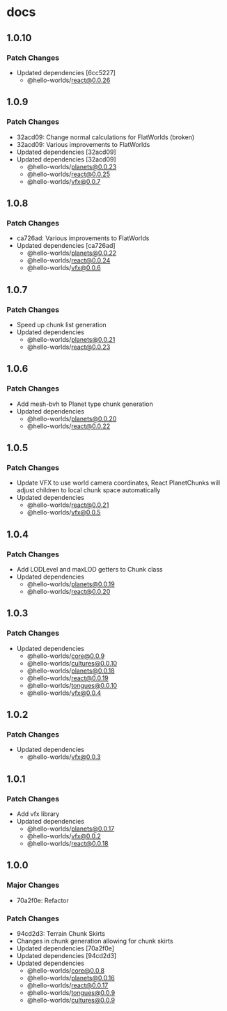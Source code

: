 # docs

## 1.0.10

### Patch Changes

- Updated dependencies [6cc5227]
  - @hello-worlds/react@0.0.26

## 1.0.9

### Patch Changes

- 32acd09: Change normal calculations for FlatWorlds (broken)
- 32acd09: Various improvements to FlatWorlds
- Updated dependencies [32acd09]
- Updated dependencies [32acd09]
  - @hello-worlds/planets@0.0.23
  - @hello-worlds/react@0.0.25
  - @hello-worlds/vfx@0.0.7

## 1.0.8

### Patch Changes

- ca726ad: Various improvements to FlatWorlds
- Updated dependencies [ca726ad]
  - @hello-worlds/planets@0.0.22
  - @hello-worlds/react@0.0.24
  - @hello-worlds/vfx@0.0.6

## 1.0.7

### Patch Changes

- Speed up chunk list generation
- Updated dependencies
  - @hello-worlds/planets@0.0.21
  - @hello-worlds/react@0.0.23

## 1.0.6

### Patch Changes

- Add mesh-bvh to Planet type chunk generation
- Updated dependencies
  - @hello-worlds/planets@0.0.20
  - @hello-worlds/react@0.0.22

## 1.0.5

### Patch Changes

- Update VFX to use world camera coordinates, React PlanetChunks will adjust children to local chunk space automatically
- Updated dependencies
  - @hello-worlds/react@0.0.21
  - @hello-worlds/vfx@0.0.5

## 1.0.4

### Patch Changes

- Add LODLevel and maxLOD getters to Chunk class
- Updated dependencies
  - @hello-worlds/planets@0.0.19
  - @hello-worlds/react@0.0.20

## 1.0.3

### Patch Changes

- Updated dependencies
  - @hello-worlds/core@0.0.9
  - @hello-worlds/cultures@0.0.10
  - @hello-worlds/planets@0.0.18
  - @hello-worlds/react@0.0.19
  - @hello-worlds/tongues@0.0.10
  - @hello-worlds/vfx@0.0.4

## 1.0.2

### Patch Changes

- Updated dependencies
  - @hello-worlds/vfx@0.0.3

## 1.0.1

### Patch Changes

- Add vfx library
- Updated dependencies
  - @hello-worlds/planets@0.0.17
  - @hello-worlds/vfx@0.0.2
  - @hello-worlds/react@0.0.18

## 1.0.0

### Major Changes

- 70a2f0e: Refactor

### Patch Changes

- 94cd2d3: Terrain Chunk Skirts
- Changes in chunk generation allowing for chunk skirts
- Updated dependencies [70a2f0e]
- Updated dependencies [94cd2d3]
- Updated dependencies
  - @hello-worlds/core@0.0.8
  - @hello-worlds/planets@0.0.16
  - @hello-worlds/react@0.0.17
  - @hello-worlds/tongues@0.0.9
  - @hello-worlds/cultures@0.0.9

